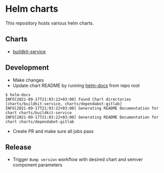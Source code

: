 # Helm charts

This repository hosts various helm charts.

## Charts

* [buildkit-service](charts/buildkit-service/README.md)

## Development

* Make changes
* Update chart README by running [helm-docs](https://github.com/norwoodj/helm-docs/releases) from repo root

```shell
$ helm-docs
INFO[2021-09-17T21:03:22+03:00] Found Chart directories [charts/buildkit-service, charts/dependabot-gitlab]
INFO[2021-09-17T21:03:22+03:00] Generating README Documentation for chart charts/buildkit-service
INFO[2021-09-17T21:03:22+03:00] Generating README Documentation for chart charts/dependabot-gitlab
```

* Create PR and make sure all jobs pass

## Release

* Trigger `Bump version` workflow with desired chart and semver component parameters
